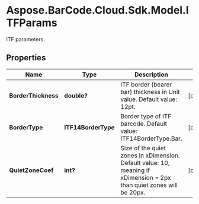 # Aspose.BarCode.Cloud.Sdk.Model.ITFParams

ITF parameters.

## Properties

Name | Type | Description | Notes
---- | ---- | ----------- | -----
**BorderThickness** | **double?** | ITF border (bearer bar) thickness in Unit value. Default value: 12pt. | [optional]
**BorderType** | **ITF14BorderType** | Border type of ITF barcode. Default value: ITF14BorderType.Bar. | [optional]
**QuietZoneCoef** | **int?** | Size of the quiet zones in xDimension. Default value: 10, meaning if xDimension &#x3D; 2px than quiet zones will be 20px. | [optional]
